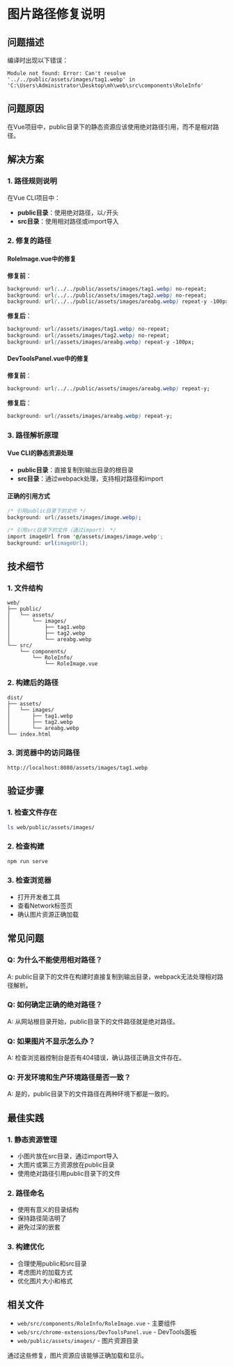 # 图片路径修复说明

## 问题描述
编译时出现以下错误：
```
Module not found: Error: Can't resolve '../../public/assets/images/tag1.webp' in 'C:\Users\Administrator\Desktop\mh\web\src\components\RoleInfo'
```

## 问题原因
在Vue项目中，public目录下的静态资源应该使用绝对路径引用，而不是相对路径。

## 解决方案

### 1. 路径规则说明
在Vue CLI项目中：
- **public目录**：使用绝对路径，以`/`开头
- **src目录**：使用相对路径或import导入

### 2. 修复的路径

#### RoleImage.vue中的修复
**修复前**：
```css
background: url(../../public/assets/images/tag1.webp) no-repeat;
background: url(../../public/assets/images/tag2.webp) no-repeat;
background: url(../../public/assets/images/areabg.webp) repeat-y -100px;
```

**修复后**：
```css
background: url(/assets/images/tag1.webp) no-repeat;
background: url(/assets/images/tag2.webp) no-repeat;
background: url(/assets/images/areabg.webp) repeat-y -100px;
```

#### DevToolsPanel.vue中的修复
**修复前**：
```css
background: url(../../public/assets/images/areabg.webp) repeat-y;
```

**修复后**：
```css
background: url(/assets/images/areabg.webp) repeat-y;
```

### 3. 路径解析原理

#### Vue CLI的静态资源处理
- **public目录**：直接复制到输出目录的根目录
- **src目录**：通过webpack处理，支持相对路径和import

#### 正确的引用方式
```css
/* 引用public目录下的文件 */
background: url(/assets/images/image.webp);

/* 引用src目录下的文件（通过import） */
import imageUrl from '@/assets/images/image.webp';
background: url(imageUrl);
```

## 技术细节

### 1. 文件结构
```
web/
├── public/
│   └── assets/
│       └── images/
│           ├── tag1.webp
│           ├── tag2.webp
│           └── areabg.webp
└── src/
    └── components/
        └── RoleInfo/
            └── RoleImage.vue
```

### 2. 构建后的路径
```
dist/
├── assets/
│   └── images/
│       ├── tag1.webp
│       ├── tag2.webp
│       └── areabg.webp
└── index.html
```

### 3. 浏览器中的访问路径
```
http://localhost:8080/assets/images/tag1.webp
```

## 验证步骤

### 1. 检查文件存在
```bash
ls web/public/assets/images/
```

### 2. 检查构建
```bash
npm run serve
```

### 3. 检查浏览器
- 打开开发者工具
- 查看Network标签页
- 确认图片资源正确加载

## 常见问题

### Q: 为什么不能使用相对路径？
A: public目录下的文件在构建时直接复制到输出目录，webpack无法处理相对路径解析。

### Q: 如何确定正确的绝对路径？
A: 从网站根目录开始，public目录下的文件路径就是绝对路径。

### Q: 如果图片不显示怎么办？
A: 检查浏览器控制台是否有404错误，确认路径正确且文件存在。

### Q: 开发环境和生产环境路径是否一致？
A: 是的，public目录下的文件路径在两种环境下都是一致的。

## 最佳实践

### 1. 静态资源管理
- 小图片放在src目录，通过import导入
- 大图片或第三方资源放在public目录
- 使用绝对路径引用public目录下的文件

### 2. 路径命名
- 使用有意义的目录结构
- 保持路径简洁明了
- 避免过深的嵌套

### 3. 构建优化
- 合理使用public和src目录
- 考虑图片的加载方式
- 优化图片大小和格式

## 相关文件
- `web/src/components/RoleInfo/RoleImage.vue` - 主要组件
- `web/src/chrome-extensions/DevToolsPanel.vue` - DevTools面板
- `web/public/assets/images/` - 图片资源目录

通过这些修复，图片资源应该能够正确加载和显示。
